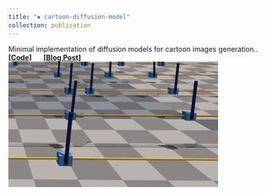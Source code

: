```yaml
---
title: "▪ cartoon-diffusion-model"
collection: publication
---
```

Minimal implementation of diffusion models for cartoon images generation..<br/> 
<i class="fa-brands fa-github"></i> [**[Code]**](https://github.com/lihanlian/cartoon-diffusion-model) &nbsp;&nbsp;&nbsp;&nbsp;
<i class="fa-solid fa-blog"></i> [**[Blog Post]**](https://lihanlian.github.io/posts/blog8)&nbsp;&nbsp;&nbsp;&nbsp;<br>
<img src='/images/blog/blog6/dqn-result.gif' style='width:420px;'>